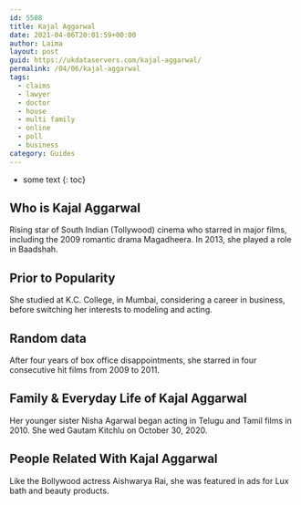```yaml
---
id: 5508
title: Kajal Aggarwal
date: 2021-04-06T20:01:59+00:00
author: Laima
layout: post
guid: https://ukdataservers.com/kajal-aggarwal/
permalink: /04/06/kajal-aggarwal
tags:
  - claims
  - lawyer
  - doctor
  - house
  - multi family
  - online
  - poll
  - business
category: Guides
---
```


* some text
{: toc}


## Who is Kajal Aggarwal
                  
                  
                  
Rising star of South Indian (Tollywood) cinema who starred in major films, including the 2009 romantic drama Magadheera. In 2013, she played a role in Baadshah.
                  
              
            
              
            
                
                
                
## Prior to Popularity
                  
                  
                  
She studied at K.C. College, in Mumbai, considering a career in business, before switching her interests to modeling and acting.
                  
              
            
              
            
                
                
                
## Random data
                  
                  
                  
After four years of box office disappointments, she starred in four consecutive hit films from 2009 to 2011.
                  
              
            
              
            
                
                
                
## Family & Everyday Life of Kajal Aggarwal
                  
                  
                  
Her younger sister Nisha Agarwal began acting in Telugu and Tamil films in 2010. She wed Gautam Kitchlu on October 30, 2020.
                  
              
            
              
            
                
                
                
## People Related With Kajal Aggarwal
                  
                  
                  
Like the Bollywood actress Aishwarya Rai, she was featured in ads for Lux bath and beauty products.
                  
              
            
              
            
                
              
            
              
              
            
            
              
            
          
          
          